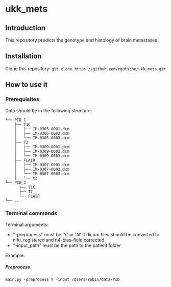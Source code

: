 # ukk_mets

## Introduction
This repository predicts the genotype and histology of brain metastases

## Installation
Clone this repository:
`git clone https://github.com/rgutsche/ukk_mets.git`

## How to use it

### Prerequisites
Data should be in the following structure:
```
└── PID_1
    ├── T1C
    │   ├── IM-0305-0001.dcm
    │   ├── IM-0305-0002.dcm
    │   └── IM-0305-0003.dcm
    ├── T2
    │   ├── IM-0309-0001.dcm
    │   ├── IM-0309-0002.dcm
    │   └── IM-0309-0003.dcm
    ├── FLAIR
    │   ├── IM-0307-0001.dcm
    │   ├── IM-0307-0002.dcm
    │   └── IM-0307-0003.dcm
    │   └── t2
└── PID_2
      ├── T1C
      ├── T2
      └── FLAIR
└── ...
```

### Terminal commands
Terminal arguments:

- "-preprocess" must be 'Y' or 'N' if dicom files should be converted to nifti, registered and n4-bias-field corrected
- "-input_path" must be the path to the patient folder 

Example:

##### Preprocess 
``` main.py -preprocess Y -input /Users/robin/data/PID ```